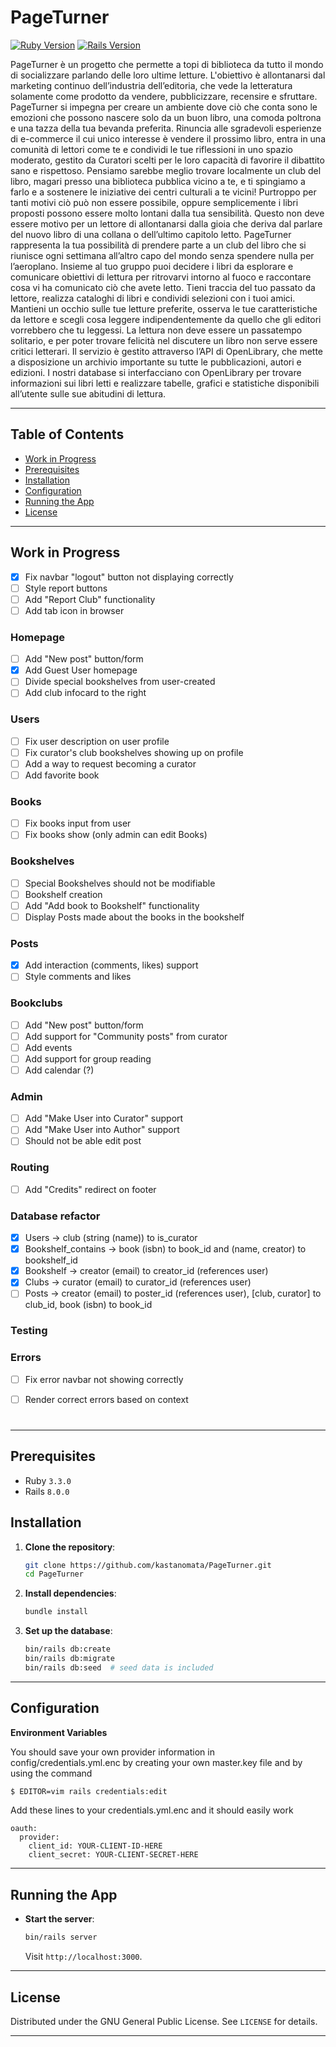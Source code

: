 # PageTurner

[![Ruby Version](https://img.shields.io/badge/Ruby-3.3.0-red.svg)](https://ruby-lang.org)
[![Rails Version](https://img.shields.io/badge/Rails-8.0.0-blue.svg)](https://rubyonrails.org)


PageTurner è un progetto che permette a topi di biblioteca da tutto il mondo di socializzare parlando delle loro ultime letture. L'obiettivo è allontanarsi dal marketing continuo dell’industria dell’editoria, che vede la letteratura solamente come prodotto da vendere, pubblicizzare, recensire e sfruttare. PageTurner si impegna per creare un ambiente dove ciò che conta sono le emozioni che possono nascere solo da un buon libro, una comoda poltrona e una tazza della tua bevanda preferita. Rinuncia alle sgradevoli esperienze di e-commerce il cui unico interesse è vendere il prossimo libro, entra in una comunità di lettori come te e condividi le tue riflessioni in uno spazio moderato, gestito da Curatori scelti per le loro capacità di favorire il dibattito sano e rispettoso.
Pensiamo sarebbe meglio trovare localmente un club del libro, magari presso una biblioteca pubblica vicino a te, e ti spingiamo a farlo e a sostenere le iniziative dei centri culturali a te vicini! Purtroppo per tanti motivi ciò può non essere possibile, oppure semplicemente i libri proposti possono essere molto lontani dalla tua sensibilità. Questo non deve essere motivo per un lettore di allontanarsi dalla gioia che deriva dal parlare del nuovo libro di una collana o dell’ultimo capitolo letto. PageTurner rappresenta la tua possibilità di prendere parte a un club del libro che si riunisce ogni settimana all’altro capo del mondo senza spendere nulla per l’aeroplano. 
Insieme al tuo gruppo puoi decidere i libri da esplorare e comunicare obiettivi di lettura per ritrovarvi intorno al fuoco e raccontare cosa vi ha comunicato ciò che avete letto. Tieni traccia del tuo passato da lettore, realizza cataloghi di libri e condividi selezioni con i tuoi amici. Mantieni un occhio sulle tue letture preferite, osserva le tue caratteristiche da lettore e scegli cosa leggere indipendentemente da quello che gli editori vorrebbero che tu leggessi. La lettura non deve essere un passatempo solitario, e per poter trovare felicità nel discutere un libro non serve essere critici letterari.
Il servizio è gestito attraverso l’API di OpenLibrary, che mette a disposizione un archivio importante su tutte le pubblicazioni, autori e edizioni. I nostri database si interfacciano con OpenLibrary per trovare informazioni sui libri letti e realizzare tabelle, grafici e statistiche disponibili all’utente sulle sue abitudini di lettura.


---

## Table of Contents
- [Work in Progress](#work-in-progress)
- [Prerequisites](#prerequisites)
- [Installation](#installation)
- [Configuration](#configuration)
- [Running the App](#running-the-app)
- [License](#license)

---

## Work in Progress

- [x] Fix navbar "logout" button not displaying correctly
- [ ] Style report buttons
- [ ] Add "Report Club" functionality
- [ ] Add tab icon in browser

### Homepage 
- [ ] Add "New post" button/form
- [x] Add Guest User homepage 
- [ ] Divide special bookshelves from user-created
- [ ] Add club infocard to the right

### Users
- [ ] Fix user description on user profile
- [ ] Fix curator's club bookshelves showing up on profile
- [ ] Add a way to request becoming a curator
- [ ] Add favorite book

### Books
- [ ] Fix books input from user
- [ ] Fix books show (only admin can edit Books)

### Bookshelves
- [ ] Special Bookshelves should not be modifiable
- [ ] Bookshelf creation
- [ ] Add "Add book to Bookshelf" functionality
- [ ] Display Posts made about the books in the bookshelf

### Posts
- [x] Add interaction (comments, likes) support
- [ ] Style comments and likes

### Bookclubs
- [ ] Add "New post" button/form
- [ ] Add support for "Community posts" from curator
- [ ] Add events
- [ ] Add support for group reading
- [ ] Add calendar (?)

### Admin
- [ ] Add "Make User into Curator" support
- [ ] Add "Make User into Author" support
- [ ] Should not be able edit post

### Routing
- [ ] Add "Credits" redirect on footer

### Database refactor
- [x] Users -> club (string (name)) to is_curator
- [x] Bookshelf_contains -> book (isbn) to book_id and (name, creator) to bookshelf_id 
- [x] Bookshelf -> creator (email) to creator_id (references user)
- [x] Clubs -> curator (email) to curator_id (references user)
- [ ] Posts -> creator (email) to poster_id (references user), [club, curator] to club_id, book (isbn) to book_id 

### Testing

### Errors
- [ ] Fix error navbar not showing correctly
- [ ] Render correct errors based on context







#

---

## Prerequisites
- Ruby `3.3.0`
- Rails `8.0.0`

## Installation

1. **Clone the repository**:
   ```bash
   git clone https://github.com/kastanomata/PageTurner.git
   cd PageTurner
   ```

2. **Install dependencies**:
   ```bash
   bundle install
   ```

3. **Set up the database**:
   ```bash
   bin/rails db:create
   bin/rails db:migrate
   bin/rails db:seed  # seed data is included 
   ```
---

## Configuration
**Environment Variables**

You should save your own provider information in config/credentials.yml.enc by creating your own master.key file and by using the command
```bash
$ EDITOR=vim rails credentials:edit
```
Add these lines to your credentials.yml.enc and it should easily work
```
oauth:
  provider:
    client_id: YOUR-CLIENT-ID-HERE
    client_secret: YOUR-CLIENT-SECRET-HERE
```




---

## Running the App
- **Start the server**:
  ```bash
  bin/rails server
  ```
  Visit `http://localhost:3000`.
---

## License
Distributed under the GNU General Public License. See `LICENSE` for details.

---

 
